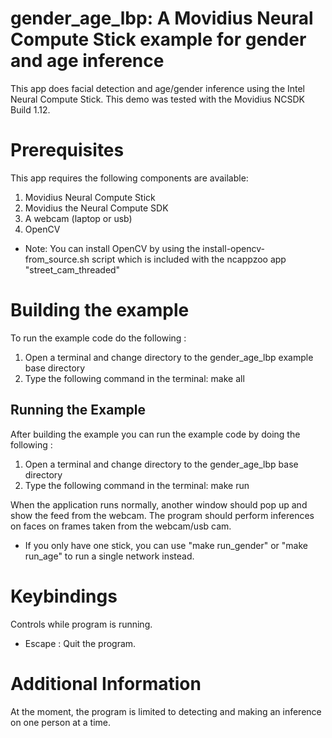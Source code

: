# gender_age_lbp: A Movidius Neural Compute Stick example for gender and age inference

This app does facial detection and age/gender inference using the Intel Neural Compute Stick. This demo was tested with the Movidius NCSDK Build 1.12.

# Prerequisites

This app requires the following components are available:
1. Movidius Neural Compute Stick
2. Movidius the Neural Compute SDK
3. A webcam (laptop or usb)
4. OpenCV 

* Note: You can install OpenCV by using the install-opencv-from_source.sh script which is included with the ncappzoo app "street_cam_threaded"

# Building the example

To run the example code do the following :
1. Open a terminal and change directory to the gender_age_lbp example base directory
2. Type the following command in the terminal: make all

## Running the Example

After building the example you can run the example code by doing the following :
1. Open a terminal and change directory to the gender_age_lbp base directory
2. Type the following command in the terminal: make run 

When the application runs normally, another window should pop up and show the feed from the webcam. The program should perform inferences on faces on frames taken from the webcam/usb cam.

* If you only have one stick, you can use "make run_gender" or "make run_age" to run a single network instead.

# Keybindings 

Controls while program is running. 

* Escape : Quit the program.

# Additional Information

At the moment, the program is limited to detecting and making an inference on one person at a time. 
